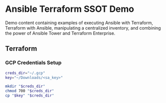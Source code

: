 # Ansible Terraform SSOT Demo

Demo content containing examples of executing Ansible with Terraform, Terraform with Ansible, manipulating a centralized inventory, and combining the power of Ansible Tower and Terraform Enterprise.

## Terraform

### GCP Credentials Setup

```bash
creds_dir="~/.gcp"
key="~/Downloads/<sa_key>"

mkdir "$creds_dir"
chmod 700 "$creds_dir"
cp "$key" "$creds_dir"
```
